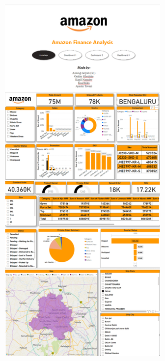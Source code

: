 <img src="https://github.com/deafult0user/Infosys-Springboard/blob/2b9ee55b88df035c1412802dfb41570cb5fc5576/Final%20Team%20Project%20-%20Amazon/Dashboards/AmazonHome.png" style={height:20px}/>
<img src="https://github.com/deafult0user/Infosys-Springboard/blob/5c837fe4624dd8d1fceb543eb5c6b2487ea4fee1/Final%20Team%20Project%20-%20Amazon/Dashboards/Amazon1.png"/>
<img src="https://github.com/deafult0user/Infosys-Springboard/blob/2b9ee55b88df035c1412802dfb41570cb5fc5576/Final%20Team%20Project%20-%20Amazon/Dashboards/Amazon2.png"/>
<img src="https://github.com/deafult0user/Infosys-Springboard/blob/2b9ee55b88df035c1412802dfb41570cb5fc5576/Final%20Team%20Project%20-%20Amazon/Dashboards/Amazon3.png"/>
